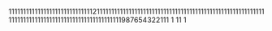 1111111111111111111111111111121111111111111111111111111111111111111111111111111111111111111111111111111111111111111111111111111987654322111
1
11
1
